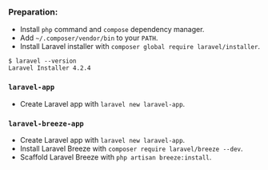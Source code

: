 ### Preparation:

- Install `php` command and `compose` dependency manager.
- Add `~/.composer/vendor/bin` to your `PATH`.
- Install Laravel installer with `composer global require laravel/installer`.

~~~
$ laravel --version
Laravel Installer 4.2.4
~~~

### `laravel-app`

- Create Laravel app with `laravel new laravel-app`.

### `laravel-breeze-app`

- Create Laravel app with `laravel new laravel-app`.
- Install Laravel Breeze with `composer require laravel/breeze --dev`.
- Scaffold Laravel Breeze with `php artisan breeze:install`.
